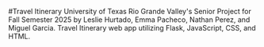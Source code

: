 #Travel Itinerary
University of Texas Rio Grande Valley's Senior Project for Fall Semester 2025 by Leslie Hurtado, Emma Pacheco, Nathan Perez, and Miguel Garcia. Travel Itinerary web app utilizing Flask, JavaScript, CSS, and HTML.
